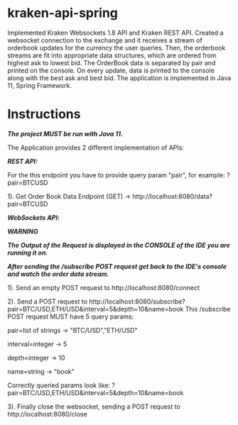 # kraken-api-spring
Implemented Kraken Websockets 1.8 API and Kraken REST API. Created a websocket connection to the exchange and it receives a stream of orderbook updates for the currency the user queries. Then, the orderbook streams are fit into appropriate data structures, which are ordered from highest ask to lowest bid. The OrderBook data is separated by pair and printed on the console. On every update, data is printed to the console along with the best ask and best bid. The application is implemented in Java 11, Spring Framework.

# Instructions

***The project MUST be run with Java 11.***

The Application provides 2 different implementation of APIs:

***REST API:***

For the this endpoint you have to provide query param "pair", for example: ?pair=BTCUSD

1). Get Order Book Data Endpoint (GET) -> http://localhost:8080/data?pair=BTCUSD

***WebSockets API*:**

***WARNING***

***The Output of the Request is displayed in the CONSOLE of the IDE you are running it on.***

***After sending the /subscribe POST request get back to the IDE's console and watch the order data stream.***

1). Send an empty POST request to http://localhost:8080/connect

2). Send a POST request to http://localhost:8080/subscribe?pair=BTC/USD,ETH/USD&interval=5&depth=10&name=book
This /subscribe POST request MUST have 5 query params:

pair=list of strings -> "BTC/USD","ETH/USD"

interval=integer -> 5

depth=integer -> 10

name=string -> "book"

Correctly queried params look like: ?pair=BTC/USD,ETH/USD&interval=5&depth=10&name=book

3). Finally close the websocket, sending a POST request to http://localhost:8080/close
